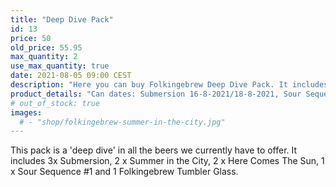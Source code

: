 ```yaml
---
title: "Deep Dive Pack"
id: 13
price: 50
old_price: 55.95
max_quantity: 2
use_max_quantity: true
date: 2021-08-05 09:00 CEST
description: "Here you can buy Folkingebrew Deep Dive Pack. It includes 3x Submersion, 2 x Summer in the City, 2 x Here Comes The Sun, 1 x Sour Sequence #1 and 1 Folkingebrew Tumbler Glass"
product_details: "Can dates: Submersion 16-8-2021/18-8-2021, Sour Sequence #1 14-5-21, Summer in the City 7-7-21, Here Comes The Sun 9-6-21, Size: 7 x 44 CL and 1 x 40 CL."
# out_of_stock: true
images:
  # - "shop/folkingebrew-summer-in-the-city.jpg"
---
```


This pack is a 'deep dive' in all the beers we currently have to offer. It includes 3x Submersion, 2 x Summer in the City, 2 x Here Comes The Sun, 1 x Sour Sequence #1 and 1 Folkingebrew Tumbler Glass.
